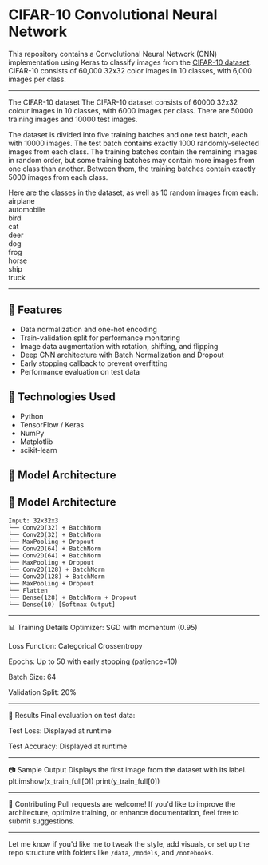 # CIFAR-10 Convolutional Neural Network 

This repository contains a Convolutional Neural Network (CNN) implementation using Keras to classify images from the [CIFAR-10 dataset](https://www.cs.toronto.edu/~kriz/cifar.html). CIFAR-10 consists of 60,000 32x32 color images in 10 classes, with 6,000 images per class.

---

The CIFAR-10 dataset
The CIFAR-10 dataset consists of 60000 32x32 colour images in 10 classes, with 6000 images per class. There are 50000 training images and 10000 test images.

The dataset is divided into five training batches and one test batch, each with 10000 images. The test batch contains exactly 1000 randomly-selected images from each class. The training batches contain the remaining images in random order, but some training batches may contain more images from one class than another. Between them, the training batches contain exactly 5000 images from each class.

Here are the classes in the dataset, as well as 10 random images from each:
airplane										
automobile										
bird										
cat										
deer										
dog										
frog										
horse										
ship										
truck										

---

## 🚀 Features

- Data normalization and one-hot encoding
- Train-validation split for performance monitoring
- Image data augmentation with rotation, shifting, and flipping
- Deep CNN architecture with Batch Normalization and Dropout
- Early stopping callback to prevent overfitting
- Performance evaluation on test data

## 🧰 Technologies Used

- Python
- TensorFlow / Keras
- NumPy
- Matplotlib
- scikit-learn

## 🧠 Model Architecture

## 🧠 Model Architecture

```text
Input: 32x32x3
└── Conv2D(32) + BatchNorm
└── Conv2D(32) + BatchNorm
└── MaxPooling + Dropout
└── Conv2D(64) + BatchNorm
└── Conv2D(64) + BatchNorm
└── MaxPooling + Dropout
└── Conv2D(128) + BatchNorm
└── Conv2D(128) + BatchNorm
└── MaxPooling + Dropout
└── Flatten
└── Dense(128) + BatchNorm + Dropout
└── Dense(10) [Softmax Output]
```
---

📊 Training Details
Optimizer: SGD with momentum (0.95)

Loss Function: Categorical Crossentropy

Epochs: Up to 50 with early stopping (patience=10)

Batch Size: 64

Validation Split: 20%

---

🧪 Results
Final evaluation on test data:

Test Loss: Displayed at runtime

Test Accuracy: Displayed at runtime

---

📷 Sample Output
Displays the first image from the dataset with its label.
plt.imshow(x_train_full[0])
print(y_train_full[0])

---

🙌 Contributing
Pull requests are welcome! If you'd like to improve the architecture, optimize training, or enhance documentation, feel free to submit suggestions.

---

Let me know if you'd like me to tweak the style, add visuals, or set up the repo structure with folders like `/data`, `/models`, and `/notebooks`.
